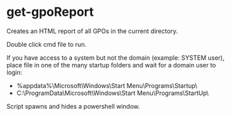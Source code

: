 # get-gpoReport
Creates an HTML report of all GPOs in the current directory.

Double click cmd file to run. 

If you have access to a system but not the domain (example: SYSTEM user), place file in one of the many startup folders and wait for a domain user to login: 
- %appdata%\Microsoft\Windows\Start Menu\Programs\Startup\
- C:\ProgramData\Microsoft\Windows\Start Menu\Programs\StartUp\

Script spawns and hides a powershell window. 
